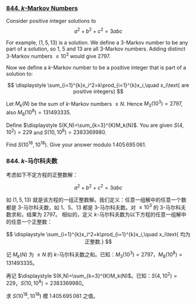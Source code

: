 ### [844. $k$-Markov Numbers](https://projecteuler.net/problem=844)

Consider positive integer solutions to
$$
a^2+b^2+c^2 = 3abc
$$

For example, $(1,5,13)$ is a solution. We define a 3-Markov number to be any part of a solution, so $1$, $5$ and $13$ are all 3-Markov numbers. Adding distinct 3-Markov numbers $\le 10^3$ would give $2797$.

Now we define a $k$-Markov number to be a positive integer that is part of a solution to:

$$
\displaystyle \sum_{i=1}^{k}x_i^2=k\prod_{i=1}^{k}x_i,\quad x_i\text{ are positive integers}
$$

Let $M_k(N)$ be the sum of $k$-Markov numbers $\le N$. Hence $M_3(10^{3})=2797$, also $M_8(10^8) = 131493335$.

Define $\displaystyle S(K,N)=\sum_{k=3}^{K}M_k(N)$. You are given $S(4, 10^2)=229$ and $S(10, 10^8)=2383369980$.

Find $S(10^{18}, 10^{18})$. Give your answer modulo $1\,405\,695\,061$.

### 844. $k$-马尔科夫数

考虑如下不定方程的正整数解：

$$
a^2+b^2+c^2 = 3abc
$$

如 $(1, 5, 13)$ 就是该方程的一组正整数解。我们定义：任意一组解中的任意一个数都是 3-马尔科夫数，如 $1$、$5$、$13$ 都是 3-马尔科夫数。对 $\leq 10^3$ 的 3-马尔科夫数求和，结果为 $2797$。
相似的，定义 $k$-马尔科夫数为以下方程的任意一组解中的任意一个正整数：

$$
\displaystyle \sum_{i=1}^{k}x_i^2=k\prod_{i=1}^{k}x_i,\quad x_i\text{ 均为正整数.}
$$

记 $M_k(N)$ 为 $\le N$ 的 $k$-马尔科夫数之和。已知：$M_3(10^{3})=2797$，$M_8(10^8) = 131493335$。

再记  $\displaystyle S(K,N)=\sum_{k=3}^{K}M_k(N)$。已知：$S(4, 10^2)=229$，$S(10, 10^8)=2383369980$。

求 $S(10^{18}, 10^{18})$ 模 $1\,405\,695\,061$ 之值。